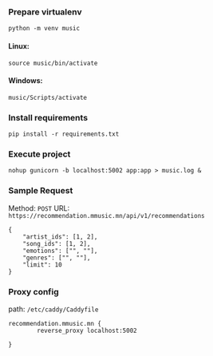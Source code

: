 ### Prepare virtualenv
`python -m venv music`

#### Linux:
`source music/bin/activate`

#### Windows: 
`music/Scripts/activate`

### Install requirements
`pip install -r requirements.txt`

### Execute project
```
nohup gunicorn -b localhost:5002 app:app > music.log &
```

### Sample Request
Method: `POST`
URL: `https://recommendation.mmusic.mn/api/v1/recommendations`
```
{
    "artist_ids": [1, 2],
    "song_ids": [1, 2],
    "emotions": ["", ""],
    "genres": ["", ""],
    "limit": 10
}
```

### Proxy config
path: `/etc/caddy/Caddyfile`
```
recommendation.mmusic.mn {
        reverse_proxy localhost:5002	

}

```
